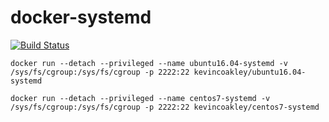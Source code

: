 # docker-systemd

[![Build Status](https://travis-ci.org/kevincoakley/docker-systemd.svg?branch=master)](https://travis-ci.org/kevincoakley/docker-systemd)


    docker run --detach --privileged --name ubuntu16.04-systemd -v /sys/fs/cgroup:/sys/fs/cgroup -p 2222:22 kevincoakley/ubuntu16.04-systemd

    docker run --detach --privileged --name centos7-systemd -v /sys/fs/cgroup:/sys/fs/cgroup -p 2222:22 kevincoakley/centos7-systemd
